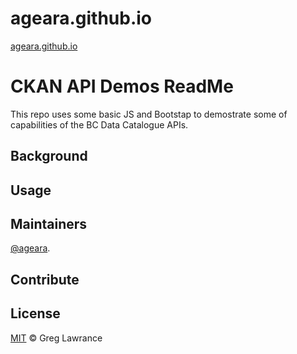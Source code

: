 # ageara.github.io


[ageara.github.io](http://ageara.github.io)



# CKAN API Demos ReadMe

This repo uses some basic JS and Bootstap to demostrate some of capabilities of the BC Data Catalogue APIs.

## Background

## Usage


## Maintainers

[@ageara](https://github.com/ageara).

## Contribute


## License

[MIT](LICENSE) © Greg Lawrance


